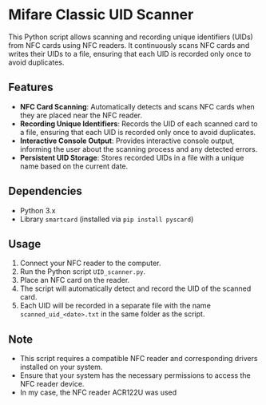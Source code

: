 # Mifare Classic UID Scanner

This Python script allows scanning and recording unique identifiers (UIDs) from NFC cards using NFC readers. It continuously scans NFC cards and writes their UIDs to a file, ensuring that each UID is recorded only once to avoid duplicates.

## Features

- **NFC Card Scanning**: Automatically detects and scans NFC cards when they are placed near the NFC reader.
- **Recording Unique Identifiers**: Records the UID of each scanned card to a file, ensuring that each UID is recorded only once to avoid duplicates.
- **Interactive Console Output**: Provides interactive console output, informing the user about the scanning process and any detected errors.
- **Persistent UID Storage**: Stores recorded UIDs in a file with a unique name based on the current date.

## Dependencies

- Python 3.x
- Library `smartcard` (installed via `pip install pyscard`)

## Usage

1. Connect your NFC reader to the computer.
2. Run the Python script `UID_scanner.py`.
3. Place an NFC card on the reader.
4. The script will automatically detect and record the UID of the scanned card.
5. Each UID will be recorded in a separate file with the name `scanned_uid_<date>.txt` in the same folder as the script.

## Note

- This script requires a compatible NFC reader and corresponding drivers installed on your system.
- Ensure that your system has the necessary permissions to access the NFC reader device.
- In my case, the NFC reader ACR122U was used
